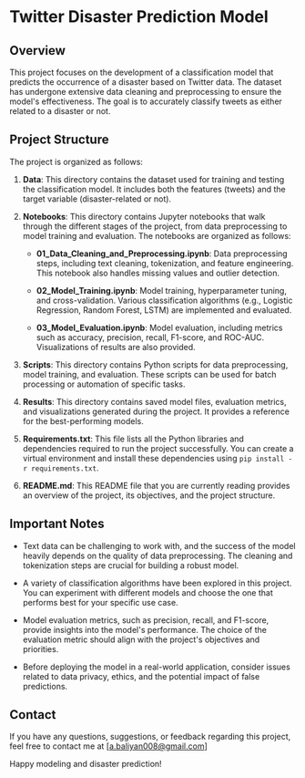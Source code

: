 # Twitter Disaster Prediction Model

## Overview

This project focuses on the development of a classification model that predicts the occurrence of a disaster based on Twitter data. The dataset has undergone extensive data cleaning and preprocessing to ensure the model's effectiveness. The goal is to accurately classify tweets as either related to a disaster or not.

## Project Structure

The project is organized as follows:

1. **Data**: This directory contains the dataset used for training and testing the classification model. It includes both the features (tweets) and the target variable (disaster-related or not).

2. **Notebooks**: This directory contains Jupyter notebooks that walk through the different stages of the project, from data preprocessing to model training and evaluation. The notebooks are organized as follows:

   - **01_Data_Cleaning_and_Preprocessing.ipynb**: Data preprocessing steps, including text cleaning, tokenization, and feature engineering. This notebook also handles missing values and outlier detection.

   - **02_Model_Training.ipynb**: Model training, hyperparameter tuning, and cross-validation. Various classification algorithms (e.g., Logistic Regression, Random Forest, LSTM) are implemented and evaluated.

   - **03_Model_Evaluation.ipynb**: Model evaluation, including metrics such as accuracy, precision, recall, F1-score, and ROC-AUC. Visualizations of results are also provided.

3. **Scripts**: This directory contains Python scripts for data preprocessing, model training, and evaluation. These scripts can be used for batch processing or automation of specific tasks.

4. **Results**: This directory contains saved model files, evaluation metrics, and visualizations generated during the project. It provides a reference for the best-performing models.

5. **Requirements.txt**: This file lists all the Python libraries and dependencies required to run the project successfully. You can create a virtual environment and install these dependencies using `pip install -r requirements.txt`.

6. **README.md**: This README file that you are currently reading provides an overview of the project, its objectives, and the project structure.

## Important Notes

- Text data can be challenging to work with, and the success of the model heavily depends on the quality of data preprocessing. The cleaning and tokenization steps are crucial for building a robust model.

- A variety of classification algorithms have been explored in this project. You can experiment with different models and choose the one that performs best for your specific use case.

- Model evaluation metrics, such as precision, recall, and F1-score, provide insights into the model's performance. The choice of the evaluation metric should align with the project's objectives and priorities.

- Before deploying the model in a real-world application, consider issues related to data privacy, ethics, and the potential impact of false predictions.

## Contact

If you have any questions, suggestions, or feedback regarding this project, feel free to contact me at [a.baliyan008@gmail.com]

Happy modeling and disaster prediction!
